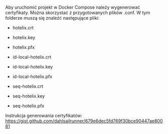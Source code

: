 Aby uruchomić projekt w Docker Compose należy wygenerować certyfikaty. Można skorzystać z przygotowanych plików .conf. W tym folderze muszą się znaleźć następujące pliki:

- hotelix.crt
- hotelix.key
- hotelix.pfx

- id-local-hotelix.crt
- id-local-hotelix.key
- id-local-hotelix.pfx

- seq-hotelix.crt
- seq-hotelix.key
- seq-hotelix.pfx

Instrukcja generowania certyfikatów:
https://gist.github.com/dahlsailrunner/679e6dec5fd769f30bce90447ae80081
